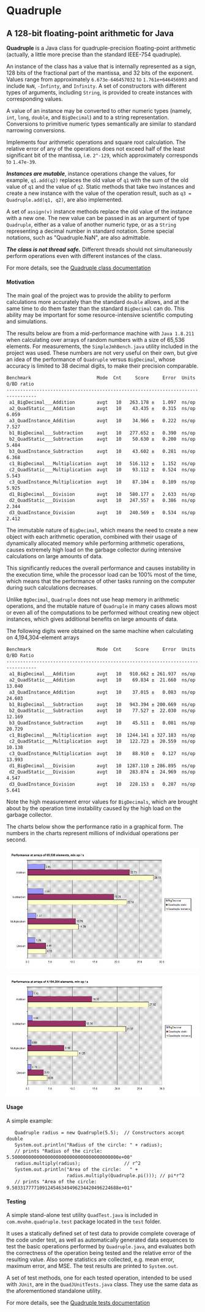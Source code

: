 # Quadruple
## A 128-bit floating-point arithmetic for Java

**Quadruple** is a Java class for quadruple-precision floating-point arithmetic
(actually, a little more precise than the standard IEEE-754 quadruple).

An instance of the class has a value that is internally represented as a sign,
128 bits of the fractional part of the mantissa, and 32 bits of the exponent.
Values range from approximately `6.673e-646457032` to `1.761e+646456993`
and include `NaN`, `-Infinty`, and `Infinity`. 
A set of constructors with different types of arguments, including `String`, 
is provided to create instances with corresponding values. 

A value of an instance may be converted to other numeric types 
(namely, `int`, `long`, `double`, and `BigDecimal`) and 
to a string representation. Conversions to primitive numeric types 
semantically are similar to standard narrowing conversions. 

Implements four arithmetic operations and square root calculation.
The relative error of any of the operations does not exceed half of the least significant
bit of the mantissa, i.e. `2^-129`, which approximately corresponds to `1.47e-39`.

***Instances are mutable***, instance operations change the values, for example, `q1.add(q2)`
replaces the old value of `q1` with the sum of the old value of `q1` and the value of `q2`.
Static methods that take two instances and create a new instance with
the value of the operation result, such as `q3 = Quadruple.add(q1, q2)`,
are also implemented.

A set of `assign(v)` instance methods replace the old value of the instance
with a new one. The new value can be passed in as an argument of type `Quadruple`,
either as a value of another numeric type, or as a `String` representing a decimal number
in standard notation. Some special notations, such as "Quadruple.NaN", are also admittable.

***The class is not thread safe.*** Different threads should not simultaneously perform
operations even with different instances of the class.

For more details, see the 
[Quadruple class documentation](https://m-vokhm.github.io/Quadruple/src/main/javadoc/index.html)

#### Motivation
The main goal of the project was to provide the ability to perform calculations 
more accurately than the standard `double` allows, and at the same time 
to do them faster than the standard `BigDecimal` can do. This ability may be important 
for some resource-intensive scientific computing and simulations.  

The results below are from a mid-performance machine with `Java 1.8.211`
when calculating over arrays of random numbers with a size of 65,536 elements.
For measurements, the `SimpleJmhBench.java` utility included in the project was used.
These numbers are not very useful on their own, but give an idea of ​​the performance 
of `Quadruple` versus `BigDecimal`, whose accuracy is limited to 38 decimal digits, 
to make their precision comparable.

    Benchmark                        Mode  Cnt     Score     Error  Units   Q/BD ratio
    ---------------------------------------------------------------------------------
     a1_BigDecimal___Addition        avgt   10   263.178 ±   1.097  ns/op   
     a2_QuadStatic___Addition        avgt   10    43.435 ±   0.315  ns/op   6.059
     a3_QuadInstance_Addition        avgt   10    34.966 ±   0.222  ns/op   7.527
     b1_BigDecimal___Subtraction     avgt   10   277.652 ±   0.390  ns/op   
     b2_QuadStatic___Subtraction     avgt   10    50.630 ±   0.200  ns/op   5.484
     b3_QuadInstance_Subtraction     avgt   10    43.602 ±   0.281  ns/op   6.368
     c1_BigDecimal___Multiplication  avgt   10   516.112 ±   1.152  ns/op   
     c2_QuadStatic___Multiplication  avgt   10    93.112 ±   0.524  ns/op   5.543
     c3_QuadInstance_Multiplication  avgt   10    87.104 ±   0.109  ns/op   5.925
     d1_BigDecimal___Division        avgt   10   580.177 ±   2.633  ns/op   
     d2_QuadStatic___Division        avgt   10   247.557 ±   0.386  ns/op   2.344
     d3_QuadInstance_Division        avgt   10   240.569 ±   0.534  ns/op   2.412
  
The immutable nature of `BigDecimal`, which means the need to create a new object 
with each arithmetic operation, combined with their usage of dynamically 
allocated memory while performing arithmetic operations, causes extremely 
high load on the garbage collector during intensive calculations on large 
amounts of data.

This significantly reduces the overall performance and causes instability 
in the execution time, while the processor load can be 100% most of the time, 
which means that the performance of other tasks running on the computer 
during such calculations decreases.

Unlike `BgDecimal`, `Quadruple` does not use heap memory in arithmetic operations, 
and the mutable nature of `Quadruple` in many cases allows 
most or even all of the computations to be performed without 
creating new object instances, which gives additional benefits 
on large amounts of data.

The following digits were obtained on the same machine when calculating on 4,194,304-element arrays

    Benchmark                        Mode  Cnt     Score     Error  Units  Q/BD Ratio
    ---------------------------------------------------------------------------------
     a1_BigDecimal___Addition        avgt   10   910.662 ± 261.937  ns/op  
     a2_QuadStatic___Addition        avgt   10    69.834 ±  21.660  ns/op  13.040
     a3_QuadInstance_Addition        avgt   10    37.015 ±   0.083  ns/op  24.603
     b1_BigDecimal___Subtraction     avgt   10   943.394 ± 200.669  ns/op  
     b2_QuadStatic___Subtraction     avgt   10    77.527 ±  22.030  ns/op  12.169
     b3_QuadInstance_Subtraction     avgt   10    45.511 ±   0.081  ns/op  20.729
     c1_BigDecimal___Multiplication  avgt   10  1244.141 ± 327.183  ns/op  
     c2_QuadStatic___Multiplication  avgt   10   122.723 ±  20.559  ns/op  10.138
     c3_QuadInstance_Multiplication  avgt   10    88.910 ±   0.127  ns/op  13.993
     d1_BigDecimal___Division        avgt   10  1287.110 ± 286.895  ns/op  
     d2_QuadStatic___Division        avgt   10   283.074 ±  24.969  ns/op   4.547
     d3_QuadInstance_Division        avgt   10   228.153 ±   0.287  ns/op   5.641

Note the high measurement error values for `BigDecimals`, which are brought about 
by the operation time instability caused by the high load on the garbage collector. 

The charts below show the performance ratio in a graphical form. 
The numbers in the charts represent millions of individual operations per second.     

![Performance at arrays of 64k items](https://github.com/m-vokhm/Quadruple/blob/master/images/Performance_64k.png)

![Performance at arrays of 4M items](https://github.com/m-vokhm/Quadruple/blob/master/images/Performance_4M.png)
     


#### Usage
A simple example:

       Quadruple radius = new Quadruple(5.5);  // Constructors accept double
       System.out.println("Radius of the circle: " + radius); 
       // prints "Radius of the circle: 5.500000000000000000000000000000000000000e+00"
       radius.multiply(radius);                // r^2
       System.out.println("Area of the circle:   " +
                          radius.multiply(Quadruple.pi())); // pi*r^2
       // prints "Area of the circle:   9.503317777109124546349496234420496224688e+01"
    
#### Testing
A simple stand-alone test utility `QuadTest.java` is included 
in `com.mvohm.quadruple.test` package located in the `test` folder.

It uses a statically defined set of test data to provide complete coverage 
of the code under test, as well as automatically generated data sequences 
to test the basic operations performed by `Quadruple.java`, 
and evaluates both the correctness of the operation being tested 
and the relative error of the resulting value. 
Also some statistics are collected, e.g. mean error, maximum error, and MSE.
The test results are printed to `System.out`. 
 
A set of test methods, one for each tested operation, 
intended to be used with `JUnit`, are in the `QuadJUnitTests.java` class. 
They use the same data as the aforementioned standalone utility. 

For more details, see the 
[Quadruple tests documentation](https://m-vokhm.github.io/Quadruple/src/test/javadoc/index.html)

